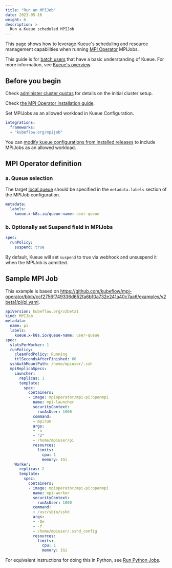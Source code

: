 ```yaml
---
title: "Run an MPIJob"
date: 2023-05-16
weight: 6
description: >
  Run a Kueue scheduled MPIJob
---
```


This page shows how to leverage Kueue's scheduling and resource management capabilities when running [MPI Operator](https://github.com/kubeflow/mpi-operator) MPIJobs.

This guide is for [batch users](/docs/tasks#batch-user) that have a basic understanding of Kueue. For more information, see [Kueue's overview](/docs/overview).

## Before you begin

Check [administer cluster quotas](/docs/tasks/administer_cluster_quotas) for details on the initial cluster setup.

Check [the MPI Operator installation guide](https://github.com/kubeflow/mpi-operator#installation).

Set MPIJobs as an allowed workload in Kueue Configuration.

```yaml
integrations:
  frameworks:
  - "kubeflow.org/mpijob"
```

You can [modify kueue configurations from installed releases](/docs/installation#install-a-custom-configured-released-version) to include MPIJobs as an allowed workload.  

## MPI Operator definition

### a. Queue selection

The target [local queue](/docs/concepts/local_queue) should be specified in the `metadata.labels` section of the MPIJob configuration.

```yaml
metadata:
  labels:
    kueue.x-k8s.io/queue-name: user-queue
```

### b. Optionally set Suspend field in MPIJobs

```yaml
spec:
  runPolicy:
    suspend: true
```

By default, Kueue will set `suspend` to true via webhook and unsuspend it when the MPIJob is admitted.

## Sample MPI Job

This example is based on https://github.com/kubeflow/mpi-operator/blob/ccf2756f749336d652fa6b10a732e241a40c7aa6/examples/v2beta1/pi/pi.yaml.

```yaml
apiVersion: kubeflow.org/v2beta1
kind: MPIJob
metadata:
  name: pi
  labels:
    kueue.x-k8s.io/queue-name: user-queue
spec:
  slotsPerWorker: 1
  runPolicy:
    cleanPodPolicy: Running
    ttlSecondsAfterFinished: 60
  sshAuthMountPath: /home/mpiuser/.ssh
  mpiReplicaSpecs:
    Launcher:
      replicas: 1
      template:
        spec:
          containers:
          - image: mpioperator/mpi-pi:openmpi
            name: mpi-launcher
            securityContext:
              runAsUser: 1000
            command:
            - mpirun
            args:
            - -n
            - "2"
            - /home/mpiuser/pi
            resources:
              limits:
                cpu: 1
                memory: 1Gi
    Worker:
      replicas: 2
      template:
        spec:
          containers:
          - image: mpioperator/mpi-pi:openmpi
            name: mpi-worker
            securityContext:
              runAsUser: 1000
            command:
            - /usr/sbin/sshd
            args:
            - -De
            - -f
            - /home/mpiuser/.sshd_config
            resources:
              limits:
                cpu: 1
                memory: 1Gi
```

For equivalent instructions for doing this in Python, see [Run Python Jobs](/docs/tasks/run_python_jobs/#mpi-operator-job).
